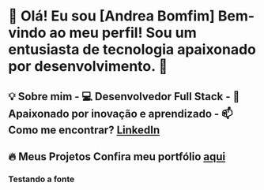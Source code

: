 # 👋 Olá! Eu sou [Andrea Bomfim]   Bem-vindo ao meu perfil! Sou um entusiasta de tecnologia apaixonado por desenvolvimento. 🚀  

## 💡 Sobre mim   - 💻 Desenvolvedor Full Stack  - 🎯 Apaixonado por inovação e aprendizado  - 📫 Como me encontrar? [LinkedIn](https://linkedin.com/in/seunome)  

## 🔥 Meus Projetos   Confira meu portfólio [aqui](https://meuportifolio.com)  

 ### Testando a fonte
